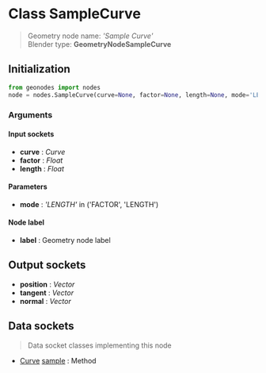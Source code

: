 
# Class SampleCurve

> Geometry node name: _'Sample Curve'_<br>Blender type:  **GeometryNodeSampleCurve**

## Initialization


```python
from geonodes import nodes
node = nodes.SampleCurve(curve=None, factor=None, length=None, mode='LENGTH', label=None)
```


### Arguments


#### Input sockets



- **curve** : _Curve_
- **factor** : _Float_
- **length** : _Float_



#### Parameters



- **mode** : _'LENGTH'_ in ('FACTOR', 'LENGTH')



#### Node label



- **label** : Geometry node label



## Output sockets



- **position** : _Vector_
- **tangent** : _Vector_
- **normal** : _Vector_



## Data sockets

> Data socket classes implementing this node


- [Curve](./sockets/Curve.md) [sample](./sockets/Curve.md#sample) : Method



